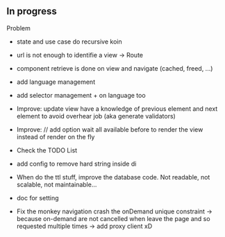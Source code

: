 ## In progress

Problem

- state and use case do recursive koin
- url is not enough to identifie a view -> Route
- component retrieve is done on view and navigate (cached, freed, ...)


- add language management
- add selector management + on language too

- Improve: update view have a knowledge of previous element 
and next element to avoid overhear job (aka generate validators)
- Improve: // add option wait all available before to render the view instead of render on the fly
- Check the TODO List

- add config to remove hard string inside di

- When do the ttl stuff, improve the database code. Not readable, not scalable, not maintainable...
- doc for setting

- Fix the monkey navigation crash the onDemand unique constraint -> because on-demand are not
  cancelled when leave the page
  and so requested multiple times -> add proxy client xD

